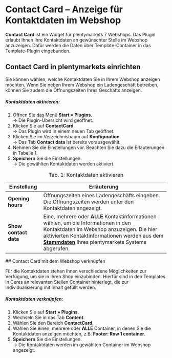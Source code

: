 # Contact Card – Anzeige für Kontaktdaten im Webshop

**Contact Card** ist ein Widget für plentymarkets 7 Webshops. Das Plugin erlaubt Ihnen Ihre Kontaktdaten an gewünschter Stelle im Webshop anzuzeigen. Dafür werden die Daten über Template-Container in das Template-Plugin eingebunden.

## Contact Card in plentymarkets einrichten

Sie können wählen, welche Kontaktdaten Sie in Ihrem Webshop anzeigen möchten. Wenn Sie neben Ihrem Webshop ein Ladengeschäft betreiben, können Sie zudem die Öffnungszeiten Ihres Geschäfts anzeigen.

##### Kontaktdaten aktivieren:


1. Öffnen Sie das Menü **Start » Plugins**.<br /> → Die Plugin-Übersicht wird geöffnet.
2. Klicken Sie auf **ContactCard**.<br /> → Das Plugin wird in einem neuen Tab geöffnet.
3. Klicken Sie im Verzeichnisbaum auf **Konfiguration**.<br /> → Das Tab **Contact data** ist bereits vorausgewählt.
4. Nehmen Sie die Einstellungen vor. Beachten Sie dazu die Erläuterungen in Tabelle 1.
5. **Speichern** Sie die Einstellungen.<br /> → Die gewählten Kontaktdaten werden aktiviert.


<table>
<thead>
<tr>  
<th>Einstellung</th>
<th>Erläuterung</th> 
</tr>
</thead>
<tbody>   
<tr>
<td><b>Opening hours</b></td>  
<td>Öffnungszeiten eines Ladengeschäfts eingeben. Die Öffnungszeiten werden unter den Kontaktdaten angezeigt.</td>
</tr>
<tr>
<td><b>Show contact data</b></td>  
<td>Eine, mehrere oder <strong>ALLE</strong> Kontaktinformationen wählen, um die Informationen in den Kontaktdaten im Webshop anzuzeigen. Die hier aktivierten Kontaktinformationen werden aus dem <a href="https://www.plentymarkets.eu/handbuch/arbeiten-mit-plentymarkets/grundeinstellungen/stammdaten/"><b>Stammdaten</b></a> Ihres plentymarkets Systems abgerufen.</td>
</tr>
</tbody>
<caption>Tab. 1: Kontaktdaten aktivieren</caption>
</table>
## Contact Card mit dem Webshop verknüpfen

Für die Kontaktdaten stehen Ihnen verschiedene Möglichkeiten zur Verfügung, um sie in Ihren Shop einzubinden.
Hierfür sind in den Templates in Ceres an relevanten Stellen Container hinterlegt, die zur Individualisierung mit Inhalt gefüllt werden.

##### Kontaktdaten verknüpfen:

1. Klicken Sie auf **Start » Plugins**.
2. Wechseln Sie in das Tab **Content**. 
3. Wählen Sie den Bereich **ContactCard**.
4. Wählen Sie einen, mehrere oder **ALLE** Container, in denen Sie die Kontaktdaten anzeigen möchten, z.B. **Footer: Row 1 container**.
5. **Speichern** Sie die Einstellungen.<br /> → Die Kontaktdaten werden im gewählten Container im Webshop angezeigt.